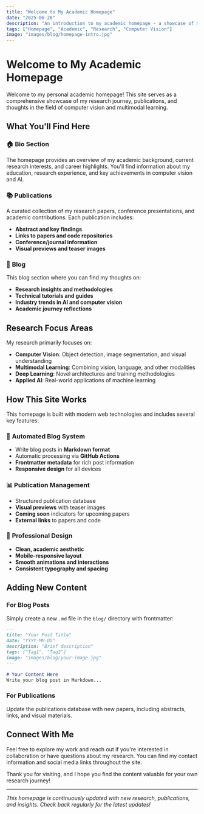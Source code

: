 ```yaml
---
title: "Welcome to My Academic Homepage"
date: "2025-06-26"
description: "An introduction to my academic homepage - a showcase of my research journey, publications, and thoughts in computer vision and multimodal learning."
tags: ["Homepage", "Academic", "Research", "Computer Vision"]
image: "images/blog/homepage-intro.jpg"
---
```


# Welcome to My Academic Homepage

Welcome to my personal academic homepage! This site serves as a comprehensive showcase of my research journey, publications, and thoughts in the field of computer vision and multimodal learning.

## What You'll Find Here

### 🏠 **Bio Section**
The homepage provides an overview of my academic background, current research interests, and career highlights. You'll find information about my education, research experience, and key achievements in computer vision and AI.

### 📚 **Publications**
A curated collection of my research papers, conference presentations, and academic contributions. Each publication includes:
- **Abstract and key findings**
- **Links to papers and code repositories**  
- **Conference/journal information**
- **Visual previews and teaser images**

### 📝 **Blog**
This blog section where you can find my thoughts on:
- **Research insights and methodologies**
- **Technical tutorials and guides**
- **Industry trends in AI and computer vision**
- **Academic journey reflections**

## Research Focus Areas

My research primarily focuses on:

- **Computer Vision**: Object detection, image segmentation, and visual understanding
- **Multimodal Learning**: Combining vision, language, and other modalities
- **Deep Learning**: Novel architectures and training methodologies
- **Applied AI**: Real-world applications of machine learning

## How This Site Works

This homepage is built with modern web technologies and includes several key features:

### 🚀 **Automated Blog System**
- Write blog posts in **Markdown format**
- Automatic processing via **GitHub Actions**
- **Frontmatter metadata** for rich post information
- **Responsive design** for all devices

### 📊 **Publication Management**
- Structured publication database
- **Visual previews** with teaser images
- **Coming soon** indicators for upcoming papers
- **External links** to papers and code

### 🎨 **Professional Design**
- **Clean, academic aesthetic**
- **Mobile-responsive layout**
- **Smooth animations and interactions**
- **Consistent typography and spacing**

## Adding New Content

### For Blog Posts
Simply create a new `.md` file in the `blog/` directory with frontmatter:

```markdown
---
title: "Your Post Title"
date: "YYYY-MM-DD"
description: "Brief description"
tags: ["Tag1", "Tag2"]
image: "images/blog/your-image.jpg"
---

# Your Content Here
Write your blog post in Markdown...
```

### For Publications
Update the publications database with new papers, including abstracts, links, and visual materials.

## Connect With Me

Feel free to explore my work and reach out if you're interested in collaboration or have questions about my research. You can find my contact information and social media links throughout the site.

Thank you for visiting, and I hope you find the content valuable for your own research journey!

---

*This homepage is continuously updated with new research, publications, and insights. Check back regularly for the latest updates!* 
